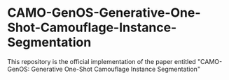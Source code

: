 # CAMO-GenOS-Generative-One-Shot-Camouflage-Instance-Segmentation
This repository is the official implementation of the paper entitled "CAMO-GenOS: Generative One-Shot Camouflage Instance Segmentation"
